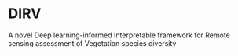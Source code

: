 # DIRV
A novel Deep learning-informed Interpretable framework for Remote sensing assessment of Vegetation species diversity
